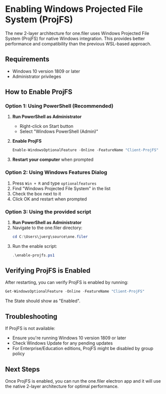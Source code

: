 # Enabling Windows Projected File System (ProjFS)

The new 2-layer architecture for one.filer uses Windows Projected File System (ProjFS) for native Windows integration. This provides better performance and compatibility than the previous WSL-based approach.

## Requirements

- Windows 10 version 1809 or later
- Administrator privileges

## How to Enable ProjFS

### Option 1: Using PowerShell (Recommended)

1. **Run PowerShell as Administrator**
   - Right-click on Start button
   - Select "Windows PowerShell (Admin)"

2. **Enable ProjFS**
   ```powershell
   Enable-WindowsOptionalFeature -Online -FeatureName "Client-ProjFS" -All
   ```

3. **Restart your computer** when prompted

### Option 2: Using Windows Features Dialog

1. Press `Win + R` and type `optionalfeatures`
2. Find "Windows Projected File System" in the list
3. Check the box next to it
4. Click OK and restart when prompted

### Option 3: Using the provided script

1. **Run PowerShell as Administrator**
2. Navigate to the one.filer directory:
   ```powershell
   cd C:\Users\juerg\source\one.filer
   ```
3. Run the enable script:
   ```powershell
   .\enable-projfs.ps1
   ```

## Verifying ProjFS is Enabled

After restarting, you can verify ProjFS is enabled by running:
```powershell
Get-WindowsOptionalFeature -Online -FeatureName "Client-ProjFS"
```

The State should show as "Enabled".

## Troubleshooting

If ProjFS is not available:
- Ensure you're running Windows 10 version 1809 or later
- Check Windows Update for any pending updates
- For Enterprise/Education editions, ProjFS might be disabled by group policy

## Next Steps

Once ProjFS is enabled, you can run the one.filer electron app and it will use the native 2-layer architecture for optimal performance.